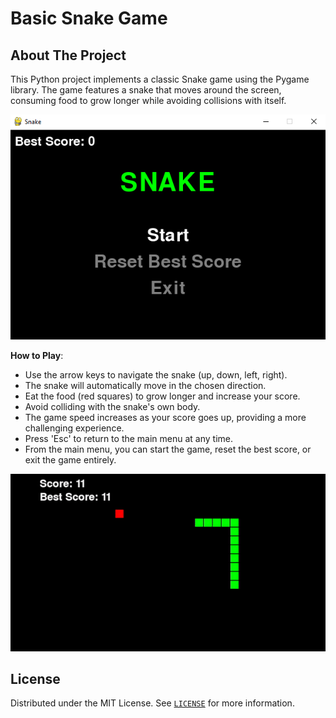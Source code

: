 # Basic Snake Game
## About The Project
This Python project implements a classic Snake game using the Pygame library. The game features a snake that moves around the screen, consuming food to grow longer while avoiding collisions with itself.

<p align="center" width="100%">
    <img src="menu.png"> 
</p>

**How to Play**:
- Use the arrow keys to navigate the snake (up, down, left, right).
- The snake will automatically move in the chosen direction.
- Eat the food (red squares) to grow longer and increase your score.
- Avoid colliding with the snake's own body.
- The game speed increases as your score goes up, providing a more challenging experience.
- Press 'Esc' to return to the main menu at any time.
- From the main menu, you can start the game, reset the best score, or exit the game entirely.

<p align="center" width="100%">
    <img src="game.gif"> 
</p>

## License
Distributed under the MIT License. See [`LICENSE`](/LICENSE) for more information.